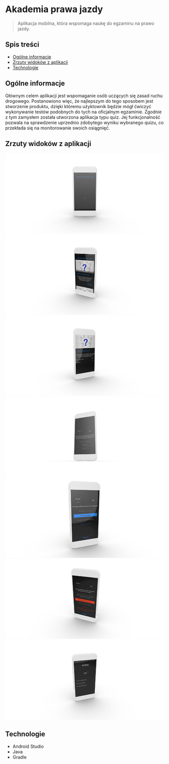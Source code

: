# Akademia prawa jazdy
> Aplikacja mobilna, która wspomaga naukę do egzaminu na prawo jazdy. 

## Spis treści
* [Ogólne informacje](#Ogólne-informacje)
* [Zrzuty widoków z aplikacji](#Zrzuty-widoków-z-aplikacji)
* [Technologie](#Technologie)

## Ogólne informacje
Głównym celem aplikacji jest wspomaganie osób uczących się zasad ruchu drogowego. Postanowiono więc, że najlepszym do tego sposobem jest stworzenie produktu, dzięki któremu użyktownik będzie mógł ćwiczyć wykonywanie testów podobnych do tych na oficjalnym egzaminie. Zgodnie z tym zamysłem została utworzona aplikacja typu quiz. Jej funkcjonalność pozwala na sprawdzenie uprzednio zdobytego wyniku wybranego quizu, co przekłada się na monitorowanie swoich osiągnięć.

## Zrzuty widoków z aplikacji
![Example screenshot](./zdjecia/1.jpg)
![Example screenshot](./zdjecia/2.jpg)
![Example screenshot](./zdjecia/3.jpg)
![Example screenshot](./zdjecia/4.jpg)
![Example screenshot](./zdjecia/5.jpg)
![Example screenshot](./zdjecia/6.jpg)
![Example screenshot](./zdjecia/7.jpg)

## Technologie
* Android Studio
* Java 
* Gradle
